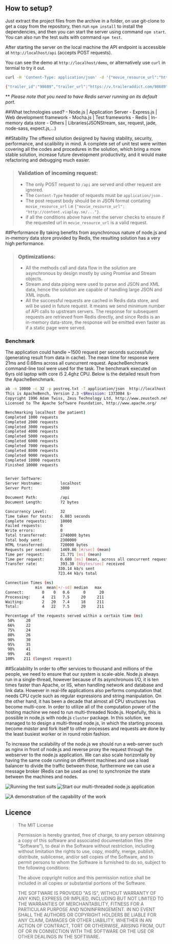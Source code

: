 ## How to setup?
Just extract the project files from the archive in a folder, on use git-clone to get a copy from the repository, then run `npm install` to install the dependencies, and then you can start the server using command `npm start`. You can also run the test suits with command `npm test`. 

After starting the server on the local machine the API endpoint is accessible at `http://localhost/api` (accepts POST requests).

You can see the demo at `http://localhost/demo`, or alternatively use `curl` in termial to try it out.
```bash
curl -H 'Content-Type: application/json' -d '{"movie_resource_url":"https://content.viaplay.se/web-se/film/lucy-2014"}' http://localhost:3000/api

{"trailer_id":"98689","trailer_url":"https://v.traileraddict.com/98689"}
```

** *Please note that you need to have Redis server running on its default port.*

##What technologies used?
	- Node.js     |    Application Server
	- Express.js  |    Web development framework
	- Mocha.js    |    Test frameworks
	- Redis       |    In-memory data store
	- Others      |    Libraries(JSONStream, sax, request, jade, node-sass, expect.js,...)


##Stability
The offered solution designed by having stability, security, performance, and scalibility in mind.
A complete set of unit test were written covering all the codes and procedures in the solution, which bring a more stable solution, increase future development productivity, and it would make refactoring and debugging much easier.

> ### Validation of incoming request:
> * The only POST request to `/api` are served and other request are ignored.
> * The `Content-Type` header of requests must be `application/json` .
> * The post request body should be in JSON format contating `movie_resource_url` i.e `{"movie_resource_url": "http://content.viaplay.se/..."}`.
> * if all the conditions above have met the server checks to ensure if the requested url in `movie_resource_url` is a valid request.


##Performance
By taking benefits from asynchronous nature of node.js and in-memory data store provided by Redis, the resulting solution has a very high performance.
> ### Optimizations:
> * All the methods call and data flow in the solution are asynchronous by design mostly by using Promise and Stream objects.
> * Stream and data piping were used to parse and JSON and XML data, hence the solution are capable of handling large JSON and XML inputs.
> * All the successful requests are cached in Redis data store, and will be used in future request. It means we send minimum number of API calls to upstream servers.
> The response for subsequent requests are retrieved from Redis directly, and since Redis is an in-memory data-store, the response will be emitted even faster as if a static page were served.
 
### Benchmark
The application could handle ~1500 request per seconds successfully (generating result from data in cache). The mean time for response were 21ms and 0.68ms across all cuncurrent request. ApacheBenchmark command-line tool were used for the task. The benchmark executed on 6yrs old laptop with core i5 2.4ghz CPU. Below is the detailed result from the ApacheBenchmark.
 
 ```bash
 ab -n 10000 -c 32 -p postreq.txt -T application/json  http://localhost:3000/api
This is ApacheBench, Version 2.3 <$Revision: 1373084 $>
Copyright 1996 Adam Twiss, Zeus Technology Ltd, http://www.zeustech.net/
Licensed to The Apache Software Foundation, http://www.apache.org/

Benchmarking localhost (be patient)
Completed 1000 requests
Completed 2000 requests
Completed 3000 requests
Completed 4000 requests
Completed 5000 requests
Completed 6000 requests
Completed 7000 requests
Completed 8000 requests
Completed 9000 requests
Completed 10000 requests
Finished 10000 requests


Server Software:
Server Hostname:        localhost
Server Port:            3000

Document Path:          /api
Document Length:        72 bytes

Concurrency Level:      32
Time taken for tests:   6.803 seconds
Complete requests:      10000
Failed requests:        0
Write errors:           0
Total transferred:      2740000 bytes
Total body sent:        2300000
HTML transferred:       720000 bytes
Requests per second:    1469.86 [#/sec] (mean)
Time per request:       21.771 [ms] (mean)
Time per request:       0.680 [ms] (mean, across all concurrent requests)
Transfer rate:          393.30 [Kbytes/sec] received
                        330.14 kb/s sent
                        723.44 kb/s total

Connection Times (ms)
              min  mean[+/-sd] median   max
Connect:        0    0   0.6      0      20
Processing:     4   21   7.5     20     211
Waiting:        2   20   7.4     18     211
Total:          4   22   7.5     20     211

Percentage of the requests served within a certain time (ms)
  50%     20
  66%     22
  75%     24
  80%     26
  90%     30
  95%     35
  98%     41
  99%     45
 100%    211 (longest request)
 ```

##Scalability
In order to offer services to thousand and millions of the people, we need to ensure that our system is scale-able. Node.js always run in a single-thread, however because of its asynchronuos I/O, it is ten times faster than Apache, or IIS, when handling network and database and link data. However in real-life applications also performs computation that needs CPU cycle such as regular expressions and string manipulation. On the other hand, it has been a decade that almost all CPU structures has become multi-core. In order to utilize all of the computation power of the hosting machine we need to run multi-threaded Node.js. Hopefully, this is possible in node.js with node.js `cluster` package. In this solution, we managed to to design a multi-thread node.js, in which the starting process become *master* and fork itself to other processes and requests are done by the least busiest worker or in round robin fashion.

To increase the scalability of the node.js we should run a web-server such as nginx in front of node.js and reverse proxy the request through the webserver to the node.js application. We can also scale horizontally by having the same code running on different machines and use a load balancer to divide the traffic between those, furthermore we can use a message broker (Redis can be used as one) to synchronize the state between the machines and nodes.

![Running the test suits](http://i.imgur.com/piErxZd.png) ![Start our multi-threaded node.js application](http://i.imgur.com/yFRwYJP.png)

![A demonstration of the capability of the work](http://i.imgur.com/JXIwkGi.png)



 
## Licence
 
>The MIT License

>Permission is hereby granted, free of charge, to any person obtaining a copy
>of this software and associated documentation files (the "Software"), to deal
>in the Software without restriction, including without limitation the rights
>to use, copy, modify, merge, publish, distribute, sublicense, and/or sell
>copies of the Software, and to permit persons to whom the Software is
>furnished to do so, subject to the following conditions:
>
>The above copyright notice and this permission notice shall be included in
>all copies or substantial portions of the Software.
>
>THE SOFTWARE IS PROVIDED "AS IS", WITHOUT WARRANTY OF ANY KIND, EXPRESS OR
>IMPLIED, INCLUDING BUT NOT LIMITED TO THE WARRANTIES OF MERCHANTABILITY,
>FITNESS FOR A PARTICULAR PURPOSE AND NONINFRINGEMENT. IN NO EVENT SHALL THE
>AUTHORS OR COPYRIGHT HOLDERS BE LIABLE FOR ANY CLAIM, DAMAGES OR OTHER
>LIABILITY, WHETHER IN AN ACTION OF CONTRACT, TORT OR OTHERWISE, ARISING FROM,
>OUT OF OR IN CONNECTION WITH THE SOFTWARE OR THE USE OR OTHER DEALINGS IN
>THE SOFTWARE.
